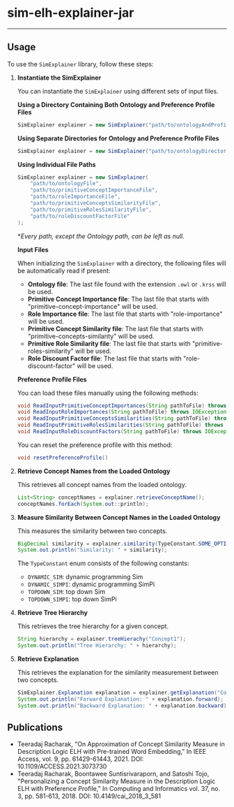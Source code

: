 # sim-elh-explainer-jar

---

## Usage

To use the `SimExplainer` library, follow these steps:

1. **Instantiate the SimExplainer**

    You can instantiate the `SimExplainer` using different sets of input files.

    **Using a Directory Containing Both Ontology and Preference Profile Files**
    ```java
    SimExplainer explainer = new SimExplainer("path/to/ontologyAndProfileDirectory");
    ```

    **Using Separate Directories for Ontology and Preference Profile Files**
    ```java
    SimExplainer explainer = new SimExplainer("path/to/ontologyDirectory", "path/to/preferenceProfileDirectory");
    ```

    **Using Individual File Paths**
    ```java
    SimExplainer explainer = new SimExplainer(
        "path/to/ontologyFile",
        "path/to/primitiveConceptImportanceFile",
        "path/to/roleImportanceFile",
        "path/to/primitiveConceptsSimilarityFile",
        "path/to/primitiveRolesSimilarityFile",
        "path/to/roleDiscountFactorFile"
    );
    ```
    **Every path, except the Ontology path, can be left as null.*

    **Input Files**

    When initializing the `SimExplainer` with a directory, the following files will be automatically read if present:

   - **Ontology file**: The last file found with the extension `.owl` or `.krss` will be used.
   - **Primitive Concept Importance file**: The last file that starts with "primitive-concept-importance" will be used.
   - **Role Importance file**: The last file that starts with "role-importance" will be used.
   - **Primitive Concept Similarity file**: The last file that starts with "primitive-concepts-similarity" will be used.
   - **Primitive Role Similarity file**: The last file that starts with "primitive-roles-similarity" will be used.
   - **Role Discount Factor file**: The last file that starts with "role-discount-factor" will be used.

    **Preference Profile Files**

    You can load these files manually using the following methods:
    ```java
    void ReadInputPrimitiveConceptImportances(String pathToFile) throws IOException
    void ReadInputRoleImportances(String pathToFile) throws IOException
    void ReadInputPrimitiveConceptsSimilarities(String pathToFile) throws IOException 
    void ReadInputPrimitiveRolesSimilarities(String pathToFile) throws IOException
    void ReadInputRoleDiscountFactors(String pathToFile) throws IOException
    ```

    You can reset the preference profile with this method:
    ```java
    void resetPreferenceProfile()
    ```

2. **Retrieve Concept Names from the Loaded Ontology**

    This retrieves all concept names from the loaded ontology.
    ```java
    List<String> conceptNames = explainer.retrieveConceptName();
    conceptNames.forEach(System.out::println);
    ```

3. **Measure Similarity Between Concept Names in the Loaded Ontology**

    This measures the similarity between two concepts.
    ```java
    BigDecimal similarity = explainer.similarity(TypeConstant.SOME_OPTION, "Concept1", "Concept2");
    System.out.println("Similarity: " + similarity);
    ```

    The `TypeConstant` enum consists of the following constants:
    
   - `DYNAMIC_SIM`: dynamic programming Sim
   - `DYNAMIC_SIMPI`: dynamic programming SimPi
   - `TOPDOWN_SIM`: top down Sim
   - `TOPDOWN_SIMPI`: top down SimPi

4. **Retrieve Tree Hierarchy**

    This retrieves the tree hierarchy for a given concept.
    ```java
    String hierarchy = explainer.treeHierachy("Concept1");
    System.out.println("Tree Hierarchy: " + hierarchy);
    ```

5. **Retrieve Explanation**

    This retrieves the explanation for the similarity measurement between two concepts.
    ```java
    SimExplainer.Explanation explanation = explainer.getExplanation("Concept1", "Concept2");
    System.out.println("Forward Explanation: " + explanation.forward);
    System.out.println("Backward Explanation: " + explanation.backward);
    ```

## Publications

- Teeradaj Racharak, "On Approximation of Concept Similarity Measure in Description Logic ELH with Pre-trained Word Embedding," In IEEE Access, vol. 9, pp. 61429-61443, 2021. DOI: 10.1109/ACCESS.2021.3073730
- Teeradaj Racharak, Boontawee Suntisrivaraporn, and Satoshi Tojo, "Personalizing a Concept Similarity Measure in the Description Logic ELH with Preference Profile," In Computing and Informatics vol. 37, no. 3, pp. 581-613, 2018. DOI: 10.4149/cai_2018_3_581
